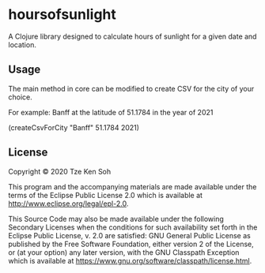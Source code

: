 # hoursofsunlight

A Clojure library designed to calculate hours of sunlight for a given date and location.

## Usage

The main method in core can be modified to create CSV for the city of your choice.

For example: Banff at the latitude of 51.1784 in the year of 2021

  (createCsvForCity "Banff" 51.1784 2021)

## License

Copyright © 2020 Tze Ken Soh

This program and the accompanying materials are made available under the
terms of the Eclipse Public License 2.0 which is available at
http://www.eclipse.org/legal/epl-2.0.

This Source Code may also be made available under the following Secondary
Licenses when the conditions for such availability set forth in the Eclipse
Public License, v. 2.0 are satisfied: GNU General Public License as published by
the Free Software Foundation, either version 2 of the License, or (at your
option) any later version, with the GNU Classpath Exception which is available
at https://www.gnu.org/software/classpath/license.html.
